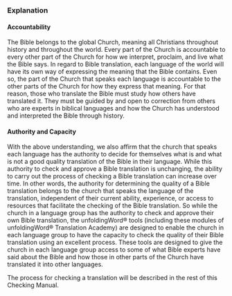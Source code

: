 ### Explanation

#### Accountability

The Bible belongs to the global Church, meaning all Christians throughout history and throughout the world. Every part of the Church is accountable to every other part of the Church for how we interpret, proclaim, and live what the Bible says. In regard to Bible translation, each language of the world will have its own way of expressing the meaning that the Bible contains. Even so, the part of the Church that speaks each language is accountable to the other parts of the Church for how they express that meaning. For that reason, those who translate the Bible must study how others have translated it. They must be guided by and open to correction from others who are experts in biblical languages and how the Church has understood and interpreted the Bible through history.

#### Authority and Capacity

With the above understanding, we also affirm that the church that speaks each language has the authority to decide for themselves what is and what is not a good quality translation of the Bible in their language. While this authority to check and approve a Bible translation is unchanging, the ability to carry out the process of checking a Bible translation can increase over time. In other words, the authority for determining the quality of a Bible translation belongs to the church that speaks the language of the translation, independent of their current ability, experience, or access to resources that facilitate the checking of the Bible translation. So while the church in a language group has the authority to check and approve their own Bible translation, the unfoldingWord® tools (including these modules of unfoldingWord® Translation Academy) are designed to enable the church in each language group to have the capacity to check the quality of their Bible translation using an excellent process. These tools are designed to give the church in each language group access to some of what Bible experts have said about the Bible and how those in other parts of the Church have translated it into other languages.

The process for checking a translation will be described in the rest of this Checking Manual.
